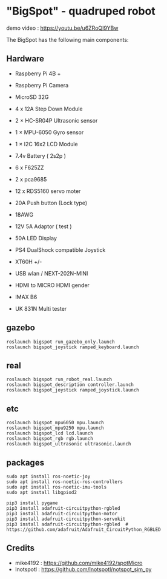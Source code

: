 # "BigSpot" - quadruped robot

demo video : https://youtu.be/u6ZRoQI9YBw

The BigSpot has the following main components:

## Hardware
- Raspberry Pi 4B + 
- Raspberry Pi Camera

- MicroSD 32G 
- 4 x 12A Step Down Module
- 2 × HC-SR04P Ultrasonic sensor
- 1 × MPU-6050 Gyro sensor
- 1 × I2C 16x2 LCD Module
- 7.4v Battery ( 2s2p )
- 6 x F625ZZ
- 2 x pca9685
- 12 x RDS5160 servo moter
- 20A Push button (Lock type)
- 18AWG
- 12V 5A Adaptor ( test )
- 50A LED Display
- PS4 DualShock compatible Joystick
- XT60H +/-

- USB wlan / NEXT-202N-MINI
- HDMI to MICRO HDMI gender
- IMAX B6
- UK 831N Multi tester

## gazebo
```
roslaunch bigspot run_gazebo_only.launch
roslaunch bigspot_joystick ramped_keyboard.launch
```

## real
```
roslaunch bigspot run_robot_real.launch
roslaunch bigspot_description controller.launch
roslaunch bigspot_joystick ramped_joystick.launch
```

## etc
```
roslaunch bigspot_mpu6050 mpu.launch
roslaunch bigspot_mpu9250 mpu.launch
roslaunch bigspot_lcd lcd.launch
roslaunch bigspot_rgb rgb.launch
roslaunch bigspot_ultrasonic ultrasonic.launch
```

## packages
```
sudo apt install ros-noetic-joy
sudo apt install ros-noetic-ros-controllers
sudo apt install ros-noetic-imu-tools
sudo apt install libgpiod2

pip3 install pygame
pip3 install adafruit-circuitpython-rgbled
pip3 install adafruit-circuitpython-motor
pip3 install adafruit-circuitpython-servokit
pip3 install adafruit-circuitpython-rgbled 	# https://github.com/adafruit/Adafruit_CircuitPython_RGBLED
```


## Credits
 - mike4192  : https://github.com/mike4192/spotMicro
 - lnotspotl : https://github.com/lnotspotl/notspot_sim_py
